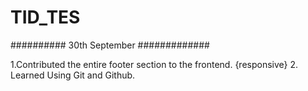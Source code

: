 # TID_TES


########## 30th September #############

1.Contributed the entire footer section to the frontend. {responsive}
2. Learned Using Git and Github.
